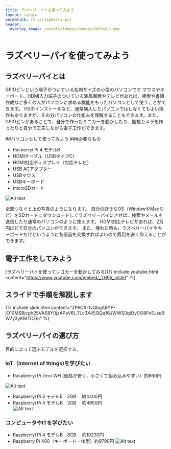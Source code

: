 ```yaml
---
title: ラズベリーパイを使ってみよう
layout: single
permalink: /try/raspberry-pi/
header:
  overlay_image: /assets/images/header/default.png
---
```

# ラズベリーパイを使ってみよう

## ラズベリーパイとは
GPIOピンという端子がついている名刺サイズの小型のパソコンです
マウスやキーボード、HDMI入力端子のついている液晶画面やテレビがあれば、検索や書類作成など多くの人がパソコンに求める機能をもったパソコンとして使うことができます。
OSのインストールなど、通常購入したパソコンではしなくてもよい操作もありますが、その分パソコンの仕組みを理解することもできます。また、GPIOピンがあることで、自分で作ったミニカーを動かしたり、監視カメラを作ったりと自分で工夫しながら電子工作ができます。

##パソコンとして使ってみよう
###必要なもの
- Rasberryi Pi 4 モデルB　
- HDMIケーブル（USBタイプC）
- HDMI対応ディスプレイ（対応テレビ）
- USB ACアダプター
- USBマウス
- USBキーボード
- microSDカード

![Alt text](/path/to/img.jpg)

全部つなぐと上の写真のようになります。
自分の好きなOS（WindowやMacなど）をSDカードにダウンロードしてラズベリーパイにさせば、検索やメールを送信したり通常のパソコンのように使えます。
HDMI対応テレビがあれば、2万円ほどで自分のパソコンができます。
また、壊れた時も、ラズベリーパイやキーボードだけというように各部品を交換すればよいので費用を安く抑えることができます。

## 電子工作をしてみよう
[ラズベリーパイを使ってレゴカーを動かしてみる]{% include youtube.html content="https://www.youtube.com/embed/_TH95_mIJEI" %}

## スライドで手順を解説します
{% include slide.html content="2PACX-1vQbqABYF-jO10MSBjcph25VAS8Y0jzAPeV6I_TLc3X45QQq16JWWS0qiOvCO8FnEJseBW7y3yKMTCZm" %}

## ラズベリーパイの選び方
目的によって選ぶモデルを選択する。

### IoT（Internet of things)を学びたい
- Raspberryi Pi Zero WH (価格が安く、小さくて組み込みやすい）約660円

![Alt text](/raspberry-pi_img/rasberrypizero.jpg)

- Raspberryi Pi 3 モデルB　2GB 　約4400円
- Raspberryi Pi 4 モデルB　2GB 　約4950円  
![Alt text](/raspberry-pi_img/rasberrypi4modelb.jpg)

### コンピュータやITを学びたい
- Raspberryi Pi 4 モデルB　8GB 　約10230円
- Raspberry Pi 400（キーボード一体型）約9790円
![Alt text](/raspberry-pi_img/rasberrypi400.jpg)

